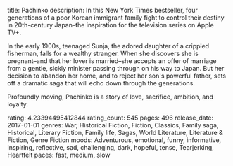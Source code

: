 title: Pachinko
description: In this New York Times bestseller, four generations of a poor Korean immigrant family fight to control their destiny in 20th-century Japan–the inspiration for the television series on Apple TV+.

 In the early 1900s, teenaged Sunja, the adored daughter of a crippled fisherman, falls for a wealthy stranger. When she discovers she is pregnant–and that her lover is married–she accepts an offer of marriage from a gentle, sickly minister passing through on his way to Japan. But her decision to abandon her home, and to reject her son's powerful father, sets off a dramatic saga that will echo down through the generations.

Profoundly moving, Pachinko is a story of love, sacrifice, ambition, and loyalty. 

rating: 4.23394495412844
rating_count: 545
pages: 496
release_date: 2017-01-01
genres: War, Historical Fiction, Fiction, Classics, Family saga, Historical, Literary Fiction, Family life, Sagas, World Literature, Literature & Fiction, Genre Fiction
moods: Adventurous, emotional, funny, informative, inspiring, reflective, sad, challenging, dark, hopeful, tense, Tearjerking, Heartfelt
paces: fast, medium, slow
